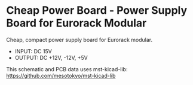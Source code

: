 Cheap Power Board - Power Supply Board for Eurorack Modular
===========================================================

Cheap, compact power supply board for Eurorack modular.

 * INPUT: DC 15V
 * OUTPUT: DC +12V, -12V, +5V

This schematic and PCB data uses mst-kicad-lib: https://github.com/mesotokyo/mst-kicad-lib



